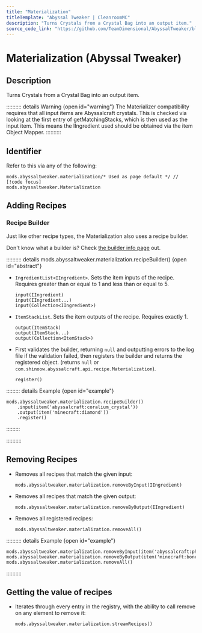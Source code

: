```yaml
---
title: "Materialization"
titleTemplate: "Abyssal Tweaker | CleanroomMC"
description: "Turns Crystals from a Crystal Bag into an output item."
source_code_link: "https://github.com/TeamDimensional/AbyssalTweaker/blob/master/src/main/java/com/teamdimensional/abyssaltweaker/compat/groovyscript/RegistryMaterialization.java"
---
```


# Materialization (Abyssal Tweaker)

## Description

Turns Crystals from a Crystal Bag into an output item.

:::::::::: details Warning {open id="warning"}
The Materializer compatibility requires that all input items are Abyssalcraft crystals. This is checked via looking at the first entry of getMatchingStacks, which is then used as the input item. This means the IIngredient used should be obtained via the item Object Mapper.
::::::::::

## Identifier

Refer to this via any of the following:

```groovy:no-line-numbers {1}
mods.abyssaltweaker.materialization/* Used as page default */ // [!code focus]
mods.abyssaltweaker.Materialization
```


## Adding Recipes

### Recipe Builder

Just like other recipe types, the Materialization also uses a recipe builder.

Don't know what a builder is? Check [the builder info page](../../getting_started/builder.md) out.

:::::::::: details mods.abyssaltweaker.materialization.recipeBuilder() {open id="abstract"}
- `IngredientList<IIngredient>`. Sets the item inputs of the recipe. Requires greater than or equal to 1 and less than or equal to 5.

    ```groovy:no-line-numbers
    input(IIngredient)
    input(IIngredient...)
    input(Collection<IIngredient>)
    ```

- `ItemStackList`. Sets the item outputs of the recipe. Requires exactly 1.

    ```groovy:no-line-numbers
    output(ItemStack)
    output(ItemStack...)
    output(Collection<ItemStack>)
    ```

- First validates the builder, returning `null` and outputting errors to the log file if the validation failed, then registers the builder and returns the registered object. (returns `null` or `com.shinoow.abyssalcraft.api.recipe.Materialization`).

    ```groovy:no-line-numbers
    register()
    ```

::::::::: details Example {open id="example"}
```groovy:no-line-numbers
mods.abyssaltweaker.materialization.recipeBuilder()
    .input(item('abyssalcraft:coralium_crystal'))
    .output(item('minecraft:diamond'))
    .register()
```

:::::::::

::::::::::

## Removing Recipes

- Removes all recipes that match the given input:

    ```groovy:no-line-numbers
    mods.abyssaltweaker.materialization.removeByInput(IIngredient)
    ```

- Removes all recipes that match the given output:

    ```groovy:no-line-numbers
    mods.abyssaltweaker.materialization.removeByOutput(IIngredient)
    ```

- Removes all registered recipes:

    ```groovy:no-line-numbers
    mods.abyssaltweaker.materialization.removeAll()
    ```

:::::::::: details Example {open id="example"}
```groovy:no-line-numbers
mods.abyssaltweaker.materialization.removeByInput(item('abyssalcraft:phosphorus_crystal'))
mods.abyssaltweaker.materialization.removeByOutput(item('minecraft:bone'))
mods.abyssaltweaker.materialization.removeAll()
```

::::::::::

## Getting the value of recipes

- Iterates through every entry in the registry, with the ability to call remove on any element to remove it:

    ```groovy:no-line-numbers
    mods.abyssaltweaker.materialization.streamRecipes()
    ```
